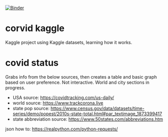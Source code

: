 [![Binder](https://mybinder.org/badge_logo.svg)](https://mybinder.org/v2/gh/pomkos/covid19/master)

# corvid kaggle
Kaggle project using Kaggle datasets, learning how it works.

# covid status
Grabs info from the below sources, then creates a table and basic graph based on user preference. Not interactive. World and city sections in progress.

* USA source: https://covidtracking.com/us-daily/
* world source: https://www.trackcorona.live
* state pop source: https://www.census.gov/data/datasets/time-series/demo/popest/2010s-state-total.html#par_textimage_1873399417
* state abbreviation source: https://www.50states.com/abbreviations.htm

json how to: https://realpython.com/python-requests/
